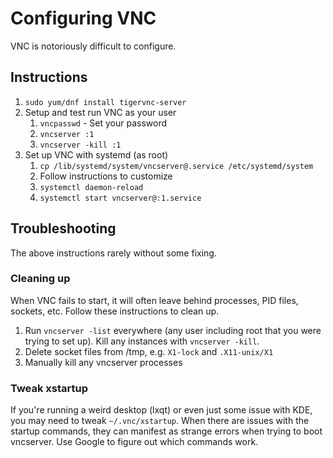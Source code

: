 # Configuring VNC
VNC is notoriously difficult to configure.

## Instructions
1. `sudo yum/dnf install tigervnc-server`
2. Setup and test run VNC as your user
    1. `vncpasswd` - Set your password
    2. `vncserver :1`
    3. `vncserver -kill :1` 
3. Set up VNC with systemd (as root)
    1. `cp /lib/systemd/system/vncserver@.service /etc/systemd/system`
    2. Follow instructions to customize
    3. `systemctl daemon-reload`
    4. `systemctl start vncserver@:1.service`

## Troubleshooting
The above instructions rarely without some fixing.

### Cleaning up
When VNC fails to start, it will often leave behind processes, PID files, sockets, etc. Follow these instructions to clean up.

1. Run `vncserver -list` everywhere (any user including root that you were trying to set up). Kill any instances with `vncserver -kill`.
2. Delete socket files from /tmp, e.g. `X1-lock` and `.X11-unix/X1`
3. Manually kill any vncserver processes

### Tweak xstartup
If you're running a weird desktop (lxqt) or even just some issue with KDE, you may need to tweak `~/.vnc/xstartup`. When there are issues with the startup commands, they can manifest as strange errors when trying to boot vncserver. Use Google to figure out which commands work.
